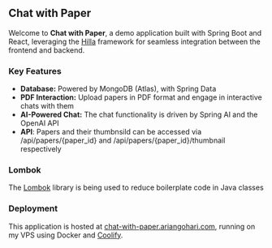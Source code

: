 ## Chat with Paper

Welcome to **Chat with Paper**, a demo application built with Spring Boot and React, leveraging the [Hilla](https://hilla.dev) framework for seamless integration between the frontend and backend.

### Key Features

- **Database:** Powered by MongoDB (Atlas), with Spring Data
- **PDF Interaction:** Upload papers in PDF format and engage in interactive chats with them
- **AI-Powered Chat:** The chat functionality is driven by Spring AI and the OpenAI API
- **API**: Papers and their thumbnsild can be accessed via /api/papers/{paper_id} and /api/papers/{paper_id}/thumbnail respectively

### Lombok

The [Lombok](https://projectlombok.org) library is being used to reduce boilerplate code in Java classes


### Deployment

This application is hosted at [chat-with-paper.ariangohari.com](https://chat-with-paper.ariangohari.com), running on my VPS using Docker and [Coolify](https://coolify.io).
